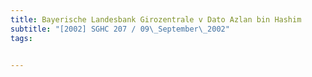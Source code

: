 ```yaml
---
title: Bayerische Landesbank Girozentrale v Dato Azlan bin Hashim 
subtitle: "[2002] SGHC 207 / 09\_September\_2002"
tags:


---
```


